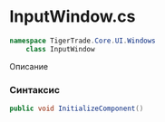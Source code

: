 
# InputWindow.cs
```csharp
namespace TigerTrade.Core.UI.Windows  
    class InputWindow
```

Описание

### Синтаксис
```csharp
public void InitializeComponent()
```


                    
                    